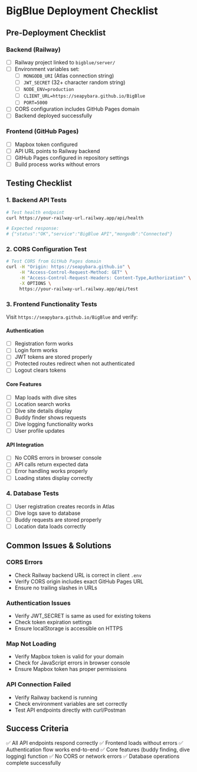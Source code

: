 # BigBlue Deployment Checklist

## Pre-Deployment Checklist

### Backend (Railway)
- [ ] Railway project linked to `bigblue/server/`
- [ ] Environment variables set:
  - [ ] `MONGODB_URI` (Atlas connection string)
  - [ ] `JWT_SECRET` (32+ character random string)
  - [ ] `NODE_ENV=production`
  - [ ] `CLIENT_URL=https://seapybara.github.io/BigBlue`
  - [ ] `PORT=5000`
- [ ] CORS configuration includes GitHub Pages domain
- [ ] Backend deployed successfully

### Frontend (GitHub Pages)
- [ ] Mapbox token configured
- [ ] API URL points to Railway backend
- [ ] GitHub Pages configured in repository settings
- [ ] Build process works without errors

## Testing Checklist

### 1. Backend API Tests
```bash
# Test health endpoint
curl https://your-railway-url.railway.app/api/health

# Expected response:
# {"status":"OK","service":"BigBlue API","mongodb":"Connected"}
```

### 2. CORS Configuration Test
```bash
# Test CORS from GitHub Pages domain
curl -H "Origin: https://seapybara.github.io" \
     -H "Access-Control-Request-Method: GET" \
     -H "Access-Control-Request-Headers: Content-Type,Authorization" \
     -X OPTIONS \
     https://your-railway-url.railway.app/api/test
```

### 3. Frontend Functionality Tests
Visit `https://seapybara.github.io/BigBlue` and verify:

#### Authentication
- [ ] Registration form works
- [ ] Login form works
- [ ] JWT tokens are stored properly
- [ ] Protected routes redirect when not authenticated
- [ ] Logout clears tokens

#### Core Features
- [ ] Map loads with dive sites
- [ ] Location search works
- [ ] Dive site details display
- [ ] Buddy finder shows requests
- [ ] Dive logging functionality works
- [ ] User profile updates

#### API Integration
- [ ] No CORS errors in browser console
- [ ] API calls return expected data
- [ ] Error handling works properly
- [ ] Loading states display correctly

### 4. Database Tests
- [ ] User registration creates records in Atlas
- [ ] Dive logs save to database
- [ ] Buddy requests are stored properly
- [ ] Location data loads correctly

## Common Issues & Solutions

### CORS Errors
- Check Railway backend URL is correct in client `.env`
- Verify CORS origin includes exact GitHub Pages URL
- Ensure no trailing slashes in URLs

### Authentication Issues
- Verify JWT_SECRET is same as used for existing tokens
- Check token expiration settings
- Ensure localStorage is accessible on HTTPS

### Map Not Loading
- Verify Mapbox token is valid for your domain
- Check for JavaScript errors in browser console
- Ensure Mapbox token has proper permissions

### API Connection Failed
- Verify Railway backend is running
- Check environment variables are set correctly
- Test API endpoints directly with curl/Postman

## Success Criteria
✅ All API endpoints respond correctly
✅ Frontend loads without errors
✅ Authentication flow works end-to-end
✅ Core features (buddy finding, dive logging) function
✅ No CORS or network errors
✅ Database operations complete successfully